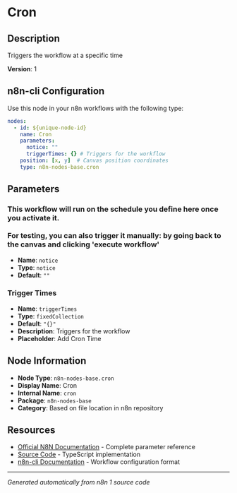 # Cron

## Description

Triggers the workflow at a specific time

**Version**: 1

## n8n-cli Configuration

Use this node in your n8n workflows with the following type:

```yaml
nodes:
  - id: ${unique-node-id}
    name: Cron
    parameters:
      notice: ""
      triggerTimes: {} # Triggers for the workflow
    position: [x, y]  # Canvas position coordinates
    type: n8n-nodes-base.cron
```

## Parameters

### This workflow will run on the schedule you define here once you <a data-key="activate">activate</a> it.<br><br>For testing, you can also trigger it manually: by going back to the canvas and clicking \'execute workflow\'

- **Name**: `notice`
- **Type**: `notice`
- **Default**: `""`

### Trigger Times

- **Name**: `triggerTimes`
- **Type**: `fixedCollection`
- **Default**: `"{}"`
- **Description**: Triggers for the workflow
- **Placeholder**: Add Cron Time


## Node Information

- **Node Type**: `n8n-nodes-base.cron`
- **Display Name**: Cron
- **Internal Name**: `cron`
- **Package**: `n8n-nodes-base`
- **Category**: Based on file location in n8n repository

## Resources

- [Official N8N Documentation](https://docs.n8n.io/integrations/builtin/app-nodes/n8n-nodes-base.cron/) - Complete parameter reference
- [Source Code](https://github.com/n8n-io/n8n/blob/master/packages/nodes-base/nodes/Cron/Cron.node.ts) - TypeScript implementation
- [n8n-cli Documentation](https://github.com/edenreich/n8n-cli) - Workflow configuration format

---
*Generated automatically from n8n 1 source code*
